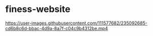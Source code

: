 # finess-website


https://user-images.githubusercontent.com/111577682/235092685-cd6b8c6d-bbac-4d9a-8a7f-c04c9b4312be.mp4

